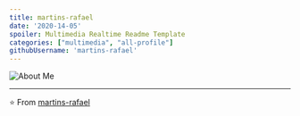 ```yaml
---
title: martins-rafael
date: '2020-14-05'
spoiler: Multimedia Realtime Readme Template
categories: ["multimedia", "all-profile"]
githubUsername: 'martins-rafael'
---
```


![About Me](https://raw.githubusercontent.com/martins-rafael/martins-rafael/master/bio.gif)

---
⭐️ From [martins-rafael](https://github.com/martins-rafael)